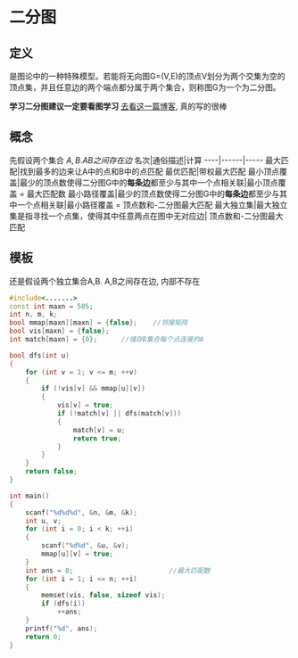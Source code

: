 # 二分图

## 定义
是图论中的一种特殊模型。若能将无向图G=(V,E)的顶点V划分为两个交集为空的顶点集，并且任意边的两个端点都分属于两个集合，则称图G为一个为二分图。

**学习二分图建议一定要看图学习**
[去看这一篇博客](https://www.cnblogs.com/shenben/p/5573788.html), 真的写的很棒

## 概念
先假设两个集合 $A,B. AB之间存在边$
名次|通俗描述|计算
----|------|-----
最大匹配|找到最多的边来让A中的点和B中的点匹配
最优匹配|带权最大匹配
最小顶点覆盖|最少的顶点数使得二分图G中的**每条边**都至少与其中一个点相关联|最小顶点覆盖 = 最大匹配数
最小路径覆盖|最少的顶点数使得二分图G中的**每条边**都至少与其中一个点相关联|最小路径覆盖 = 顶点数和-二分图最大匹配
最大独立集|最大独立集是指寻找一个点集，使得其中任意两点在图中无对应边| 顶点数和-二分图最大匹配

## 模板
还是假设两个独立集合A,B. A,B之间存在边, 内部不存在
```c++
#include<.......>
const int maxn = 505;
int n, m, k;
bool mmap[maxn][maxn] = {false};    //邻接矩阵
bool vis[maxn] = {false};
int match[maxn] = {0};      //储存B集合每个点连接的A

bool dfs(int u)
{
    for (int v = 1; v <= m; ++v)
    {
        if (!vis[v] && mmap[u][v])
        {
            vis[v] = true;
            if (!match[v] || dfs(match[v]))
            {
                match[v] = u;
                return true;
            }
        }
    }
    return false;
}

int main()
{
    scanf("%d%d%d", &n, &m, &k);
    int u, v;
    for (int i = 0; i < k; ++i)
    {
        scanf("%d%d", &u, &v);
        mmap[u][v] = true;
    }
    int ans = 0;                        //最大匹配数
    for (int i = 1; i <= n; ++i)
    {
        memset(vis, false, sizeof vis);
        if (dfs(i))
            ++ans;
    }
    printf("%d", ans);
    return 0;
}
```